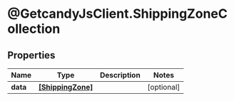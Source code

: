 # @GetcandyJsClient.ShippingZoneCollection

## Properties

Name | Type | Description | Notes
------------ | ------------- | ------------- | -------------
**data** | [**[ShippingZone]**](ShippingZone.md) |  | [optional] 


